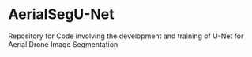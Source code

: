 # AerialSegU-Net
Repository for Code involving the development and training of U-Net for Aerial Drone Image Segmentation
